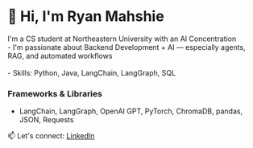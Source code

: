 # 👋 Hi, I'm Ryan Mahshie

I'm a CS student at Northeastern University with an AI Concentration 
<br>- I'm passionate about Backend Development + AI — especially agents, RAG, and automated workflows   
<br>- Skills: Python, Java, LangChain, LangGraph, SQL

### Frameworks & Libraries
- LangChain, LangGraph, OpenAI GPT, PyTorch, ChromaDB, pandas, JSON, Requests

📫 Let's connect: [LinkedIn](https://www.linkedin.com/in/ryanmahshie/)
